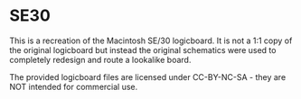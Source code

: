 # SE30

This is a recreation of the Macintosh SE/30 logicboard.
It is not a 1:1 copy of the original logicboard but instead the original schematics were used to completely redesign and route a lookalike board.

The provided logicboard files are licensed under CC-BY-NC-SA - they are NOT intended for commercial use.
